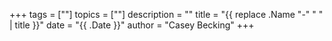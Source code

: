 +++
tags = [""]
topics = [""]
description = ""
title = "{{ replace .Name "-" " " | title }}"
date = "{{ .Date }}"
author = "Casey Becking"
+++